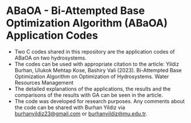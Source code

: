 # ABaOA - Bi-Attempted Base Optimization Algorithm (ABaOA) Application Codes
 - Two C codes shared in this repository are the application codes of ABaOA on two hydrosystems.
 - The codes can be used with appropriate citation to the article: Yildiz Burhan, Ulukok Mehtap Kose, Bashiry Vali (2023). Bi-Attempted Base Optimization Algorithm on Optimization of Hydrosystems. Water Resources Management
 - The detailed explanations of the applications, the results and the comparisons of the results with GA can be seen in the article.
 - The code was developed for research purposes. Any comments about the code can be shared with Burhan Yildiz via burhanyildiz23@gmail.com or burhanyildiz@mu.edu.tr.

